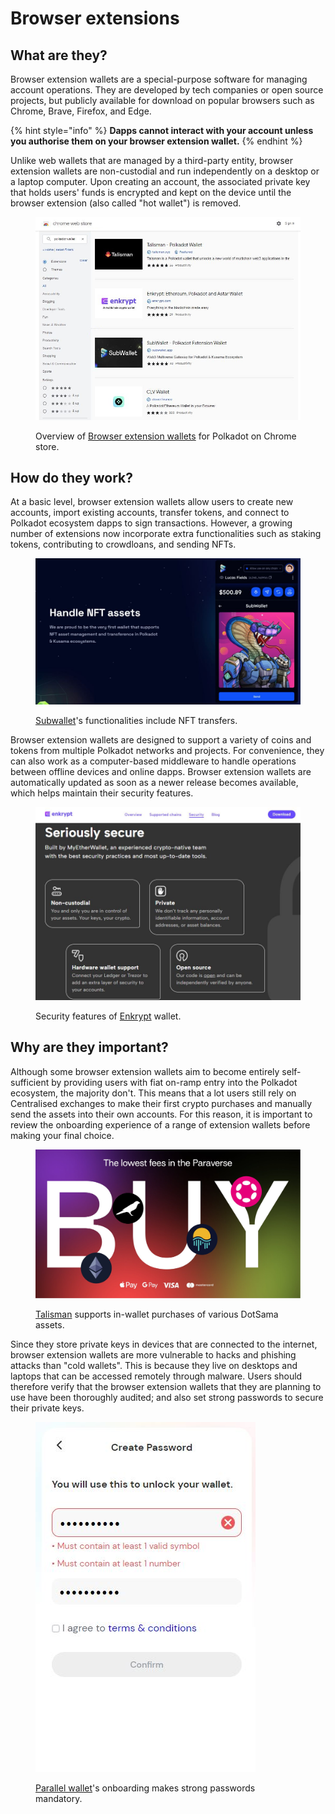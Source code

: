 # Browser extensions

## What are they?

Browser extension wallets are a special-purpose software for managing account operations. They are developed by tech companies or open source projects, but publicly available for download on popular browsers such as Chrome, Brave, Firefox, and Edge.&#x20;

{% hint style="info" %}
**Dapps cannot interact with your account unless you authorise them on your browser extension wallet.**&#x20;
{% endhint %}



Unlike web wallets that are managed by a third-party entity, browser extension wallets are non-custodial and run independently on a desktop or a laptop computer. Upon creating an account, the associated private key that holds users' funds is encrypted and kept on the device until the browser extension (also called "hot wallet") is removed.

<figure><img src="../../.gitbook/assets/S_BEChromeStore.JPG" alt=""><figcaption><p>Overview of <a href="https://chrome.google.com/webstore/search/polkadot%20wallet?_category=extensions">Browser extension wallets</a> for Polkadot on Chrome store.</p></figcaption></figure>



## How do they work?

At a basic level, browser extension wallets allow users to create new accounts, import existing accounts, transfer tokens, and connect to Polkadot ecosystem dapps to sign transactions. However, a growing number of extensions now incorporate extra functionalities such as staking tokens, contributing to crowdloans, and sending NFTs.&#x20;

<figure><img src="../../.gitbook/assets/S_BESubwallet.JPG" alt=""><figcaption><p><a href="https://subwallet.app/">Subwallet</a>'s functionalities include NFT transfers.</p></figcaption></figure>



Browser extension wallets are designed to support a variety of coins and tokens from multiple Polkadot networks and projects. For convenience, they can also work as a computer-based middleware to handle operations between offline devices and online dapps. Browser extension wallets are automatically updated as soon as a newer release becomes available, which helps maintain their security features.

<figure><img src="../../.gitbook/assets/S_BEEnkrypt.JPG" alt=""><figcaption><p>Security features of <a href="https://www.enkrypt.com/">Enkrypt</a> wallet. </p></figcaption></figure>



## Why are they important?

Although some browser extension wallets aim to become entirely self-sufficient by providing users with fiat on-ramp entry into the Polkadot ecosystem, the majority don't. This means that a lot users still rely on Centralised exchanges to make their first crypto purchases and manually send the assets into their own accounts. For this reason, it is important to review the onboarding experience of a range of extension wallets before making your final choice.

<figure><img src="../../.gitbook/assets/S_BETalisman.jpg" alt=""><figcaption><p><a href="https://talisman.xyz/">Talisman</a> supports in-wallet purchases of various DotSama assets.</p></figcaption></figure>



Since they store private keys in devices that are connected to the internet, browser extension wallets are more vulnerable to hacks and phishing attacks than "cold wallets". This is because they live on desktops and laptops that can be accessed remotely through malware. Users should therefore verify that the browser extension wallets that they are planning to use have been thoroughly audited; and also set strong passwords to secure their private keys.

<figure><img src="../../.gitbook/assets/S_BEParallelFi.JPG" alt=""><figcaption><p><a href="https://chrome.google.com/webstore/detail/parallel-wallet/jbkgjmpfammbgejcpedggoefddacbdia/related">Parallel wallet</a>'s onboarding makes strong passwords mandatory.</p></figcaption></figure>

